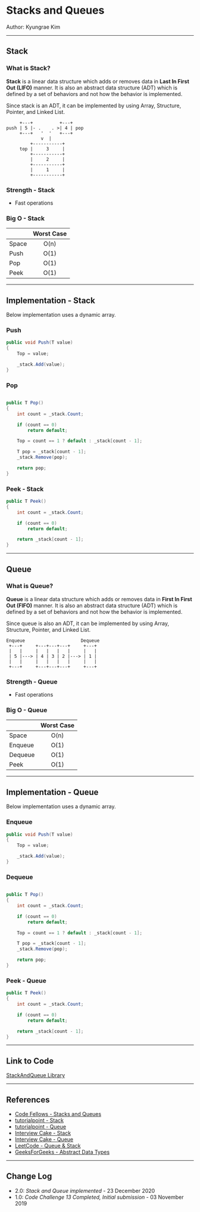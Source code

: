 # Stacks and Queues

Author: Kyungrae Kim

---

## Stack

### What is Stack?

**Stack** is a linear data structure which adds or removes data in **Last In First Out (LIFO)** manner. It is also an abstract data structure (ADT) which is defined by a set of behaviors and not how the behavior is implemented.

Since stack is an ADT, it can be implemented by using Array, Structure, Pointer, and Linked List.

```text
     +---+          +---+
push | 5 |- .    . >| 4 | pop
     +---+   '  '   +---+
             v  |
         +-----------+
     top |     3     |
         +-----------+
         |     2     |
         +-----------+
         |     1     |
         +-----------+
```

### Strength - Stack

* Fast operations

### Big O - Stack

|| Worst Case |
|:-|:-:|
| Space | O(n) |
| Push | O(1) |
| Pop | O(1) |
| Peek | O(1) |

---

## Implementation - Stack

Below implementation uses a dynamic array.

### Push

```c#
public void Push(T value)
{
    Top = value;

    _stack.Add(value);
}
```

### Pop

```c#

public T Pop()
{
    int count = _stack.Count;

    if (count == 0)
        return default;

    Top = count == 1 ? default : _stack[count - 1];

    T pop = _stack[count - 1];
    _stack.Remove(pop);

    return pop;
}
```

### Peek - Stack

```c#
public T Peek()
{
    int count = _stack.Count;

    if (count == 0)
        return default;

    return _stack[count - 1];
}
```

---

## Queue

### What is Queue?

**Queue** is a linear data structure which adds or removes data in **First In First Out (FIFO)** manner. It is also an abstract data structure (ADT) which is defined by a set of behaviors and not how the behavior is implemented.

Since queue is also an ADT, it can be implemented by using Array, Structure, Pointer, and Linked List.

```text
Enqueue                     Dequeue
 +---+     +---+---+---+     +---+
 |   |     |   |   |   |     |   |
 | 5 |---> | 4 | 3 | 2 |---> | 1 |
 |   |     |   |   |   |     |   |
 +---+     +---+---+---+     +---+
```

### Strength - Queue

* Fast operations

### Big O - Queue

|| Worst Case |
|:-|:-:|
| Space | O(n) |
| Enqueue | O(1) |
| Dequeue | O(1) |
| Peek | O(1) |

---

## Implementation - Queue

Below implementation uses a dynamic array.

### Enqueue

```c#
public void Push(T value)
{
    Top = value;

    _stack.Add(value);
}
```

### Dequeue

```c#

public T Pop()
{
    int count = _stack.Count;

    if (count == 0)
        return default;

    Top = count == 1 ? default : _stack[count - 1];

    T pop = _stack[count - 1];
    _stack.Remove(pop);

    return pop;
}
```

### Peek - Queue

```c#
public T Peek()
{
    int count = _stack.Count;

    if (count == 0)
        return default;

    return _stack[count - 1];
}
```

---

## Link to Code

[StackAndQueue Library](StackAndQueue/StackAndQueue.cs)

---

## References

* [Code Fellows - Stacks and Queues](https://codefellows.github.io/common_curriculum/data_structures_and_algorithms/Code_401/class-10/resources/stacks_and_queues.html)
* [tutorialpoint - Stack](https://www.tutorialspoint.com/data_structures_algorithms/stack_algorithm.htm)
* [tutorialpoint - Queue](https://www.tutorialspoint.com/data_structures_algorithms/dsa_queue.htm)
* [Interview Cake - Stack](https://www.interviewcake.com/concept/python/stack?)
* [Interview Cake - Queue](https://www.interviewcake.com/concept/python/queue?)
* [LeetCode - Queue &  Stack](https://leetcode.com/explore/learn/card/queue-stack/)
* [GeeksForGeeks - Abstract Data Types](https://www.geeksforgeeks.org/abstract-data-types/)

---

## Change Log

* 2.0: *Stack and Queue implemented* - 23 December 2020
* 1.0: *Code Challenge 13 Completed, Initial submission* - 03 November 2019  
